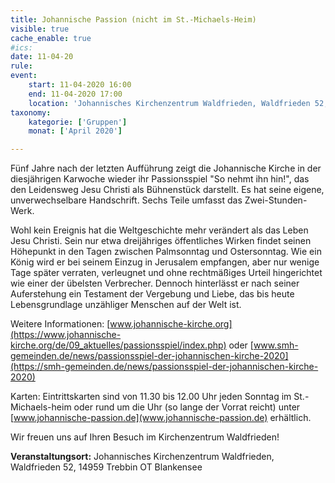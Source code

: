 ```yaml
---
title: Johannische Passion (nicht im St.-Michaels-Heim)
visible: true
cache_enable: true
#ics: 
date: 11-04-20
rule: 
event:
	start: 11-04-2020 16:00
	end: 11-04-2020 17:00
	location: 'Johannisches Kirchenzentrum Waldfrieden, Waldfrieden 52, 14959 Trebbin OT Blankensee'
taxonomy:
	kategorie: ['Gruppen']
	monat: ['April 2020']

---
```

Fünf Jahre nach der letzten Aufführung zeigt die Johannische Kirche in der diesjährigen Karwoche wieder ihr Passionsspiel "So nehmt ihn hin!", das den Leidensweg Jesu Christi als Bühnenstück darstellt. Es hat seine eigene, unverwechselbare Handschrift. Sechs Teile umfasst das Zwei-Stunden-Werk.

Wohl kein Ereignis hat die Weltgeschichte mehr verändert als das Leben Jesu Christi. Sein nur etwa dreijähriges öffentliches Wirken findet seinen Höhepunkt in den Tagen zwischen Palmsonntag und Ostersonntag. Wie ein König wird er bei seinem Einzug in Jerusalem empfangen, aber nur wenige Tage später verraten, verleugnet und ohne rechtmäßiges Urteil hingerichtet wie einer der übelsten Verbrecher. Dennoch hinterlässt er nach seiner Auferstehung ein Testament der Vergebung und Liebe, das bis heute Lebensgrundlage unzähliger Menschen auf der Welt ist.

Weitere Informationen:
[www.johannische-kirche.org](https://www.johannische-kirche.org/de/09_aktuelles/passionsspiel/index.php)
oder
[www.smh-gemeinden.de/news/passionsspiel-der-johannischen-kirche-2020](https://smh-gemeinden.de/news/passionsspiel-der-johannischen-kirche-2020)

Karten:
Eintrittskarten sind von 11.30 bis 12.00 Uhr jeden Sonntag im St.-Michaels-heim oder rund um die Uhr (so lange der Vorrat reicht) unter [www.johannische-passion.de](www.johannische-passion.de) erhältlich.

Wir freuen uns auf Ihren Besuch im Kirchenzentrum Waldfrieden!



**Veranstaltungsort:** Johannisches Kirchenzentrum Waldfrieden, Waldfrieden 52, 14959 Trebbin OT Blankensee

